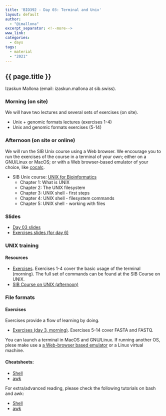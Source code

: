 ```yaml
---
title: 'BIO392 - Day 03: Terminal and Unix'
layout: default
author:
  - "@imallona"
excerpt_separator: <!--more-->
www_link:
categories:
  - days
tags:
  - material
  - "2021"
---
```


## {{ page.title }}

Izaskun Mallona (email: izaskun.mallona at sib.swiss).

### Morning (on site)

We will have two lectures and several sets of exercises (on site).

* Unix + genomic formats lectures (exercises 1-4)
* Unix and genomic formats exercises (5-14)

### Afternoon (on site or online)

We will run the SIB Unix course using a Web browser. We encourage you to run the exercises of the course in a terminal of your own; either on a GNU/Linux or MacOS; or with a Web browser-based emulator of your choice, like [cocalc](https://cocalc.com/app?anonymous=terminal).

* SIB Unix course: [UNIX for Bioinformatics](https://edu.sib.swiss/pluginfile.php/2878/mod_resource/content/4/couselab-html/content.html)
   - Chapter 1: What is UNIX
   - Chapter 2: The UNIX filesystem
   - Chapter 3: UNIX shell - first steps
   - Chapter 4: UNIX shell - filesystem commands
   - Chapter 5: UNIX shell - working with files

<!--more-->

### Slides

* [Day 03 slides](https://github.com/compbiozurich/UZH-BIO392/blob/master/course-material/2021/imallona/genomic_file_formats.pdf)
* [Exercises slides (for day 6)](https://github.com/compbiozurich/UZH-BIO392/blob/master/course-material/2021/imallona/exercises_and_mobile_elements.pdf)

### UNIX training

#### Resources

* [Exercises](https://github.com/compbiozurich/UZH-BIO392/blob/master/course-material/2021/imallona/exercises.md). Exercises 1-4 cover the basic usage of the terminal (morning). The full set of commands can be found at the SIB Course on UNIX.
* [SIB Course on UNIX (afternoon)](https://edu.sib.swiss/pluginfile.php/2878/mod_resource/content/4/couselab-html/content.html)

### File formats

#### Exercises

Exercises provide a flow of learning by doing.

* [Exercises (day 3, morning)](https://github.com/compbiozurich/UZH-BIO392/blob/master/course-material/2021/imallona/exercises.md). Exercises 5-14 cover FASTA and FASTQ.

You can launch a terminal in MacOS and GNU/Linux. If running another OS, plese make use a [a Web-browser based emulator](https://cocalc.com/app?anonymous=terminal) or a Linux virtual machine.

#### Cheatsheets:

* [Shell](https://files.fosswire.com/2007/08/fwunixref.pdf)
* [awk](https://gist.github.com/Rafe/3102414)

For extra/advanced reading, please check the following tutorials on bash and awk:

* [Shell](http://www.grymoire.com/Unix/Sh.html)
* [awk](http://www.grymoire.com/Unix/Awk.html)
